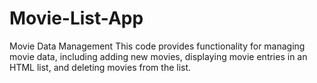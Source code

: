 # Movie-List-App
Movie Data Management This code provides functionality for managing movie data, including adding new movies, displaying movie entries in an HTML list, and deleting movies from the list.
